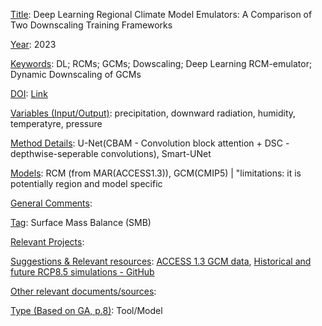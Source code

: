 <ins>Title</ins>: Deep Learning Regional Climate Model Emulators: A Comparison of Two Downscaling Training Frameworks

<ins>Year</ins>: 2023

<ins>Keywords</ins>: DL; RCMs; GCMs; Dowscaling; Deep Learning RCM-emulator; Dynamic Downscaling of GCMs

<ins>DOI</ins>: [Link](https://doi.org/10.1029/2022MS003593)

<ins>Variables (Input/Output)</ins>: precipitation, downward radiation, humidity, temperatyre, pressure

<ins>Method Details</ins>: U-Net(CBAM - Convolution block attention + DSC - depthwise-seperable convolutions), Smart-UNet

<ins>Models</ins>: RCM (from MAR(ACCESS1.3)), GCM(CMIP5) | "limitations: it is potentially region and model
specific

<ins>General Comments</ins>:

<ins>Tag</ins>: Surface Mass Balance (SMB)

<ins>Relevant Projects</ins>:

<ins>Suggestions \& Relevant resources</ins>: [ACCESS 1.3 GCM data](https://esgf.nci.org.au/search/esgf-nci/), [Historical and future RCP8.5 simulations - GitHub](https://github.com/marvande/RCM-Emulator)

<ins>Other relevant documents/sources</ins>:

<ins>Type (Based on GA, p.8)</ins>: Tool/Model
